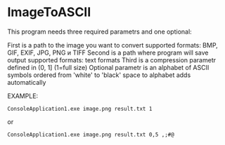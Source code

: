 # ImageToASCII

This program needs three required parametrs and one optional:


First is a path to the image you want to convert
    supported formats:  BMP, GIF, EXIF, JPG, PNG и TIFF
Second is a path where program will save output
    supported formats: text formats
Third is a compression parametr defined in (0, 1] (1=full size)
Optional parametr is an alphabet of ASCII symbols ordered from 'white' to 'black'
    space to alphabet adds automatically
            
EXAMPLE:
```
ConsoleApplication1.exe image.png result.txt 1 
```
or
```
ConsoleApplication1.exe image.png result.txt 0,5 ,;#@ 
```
